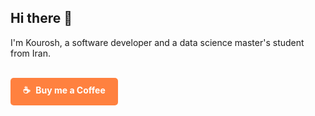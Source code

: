 ## Hi there 👋

I'm Kourosh, a software developer and a data science master's student from Iran.

<br>

<a href="YOUR_BUY_ME_A_COFFEE_LINK" target="_blank" class="buy-me-a-coffee">
  <span class="coffee-icon">☕</span> Buy me a Coffee 
</a>

<br>

<!--
**kooroshsajadi/kooroshsajadi** is a ✨ _special_ ✨ repository because its `README.md` (this file) appears on your GitHub profile.

Here are some ideas to get you started:

- 🔭 I’m currently working on ...
- 🌱 I’m currently learning ...
- 👯 I’m looking to collaborate on ...
- 🤔 I’m looking for help with ...
- 💬 Ask me about ...
- 📫 How to reach me: ...
- 😄 Pronouns: ...
- ⚡ Fun fact: ...
-->


<style>
  .buy-me-a-coffee {
  display: inline-block;
  padding: 10px 20px;
  background-color: #FF813F; /* Buy Me a Coffee brand color */
  color: white;
  text-decoration: none;
  border-radius: 5px;  /* Rounded corners */
  transition: all 0.3s ease; /* Smooth transition for hover effect */
  font-weight: bold;
}

.buy-me-a-coffee:hover {
  background-color: #DB520A; /* Darker shade on hover */
  box-shadow: 0px 2px 5px rgba(0, 0, 0, 0.2); /* Subtle shadow on hover */
}

.coffee-icon {
  margin-right: 5px; 
}
</style>
